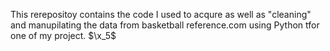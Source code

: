 This rerepositoy contains the code I used to acqure as well as "cleaning" and manupilating the data from basketball reference.com using Python tfor one of my project. $\x_5$
